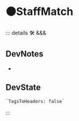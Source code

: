# 🟠<moto>StaffMatch</moto>

::: details 🛠 <dev>&&&</dev>

## DevNotes

-

## DevState

```py
`TagsToHeaders: false`
```

:::
